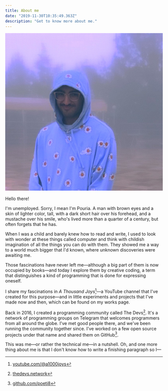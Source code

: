 ```yaml
---
title: About me
date: "2019-11-30T10:35:49.363Z"
description: "Get to know more about me."
---
```


<div class="about-me-image">
    <img alt="me" src="me.jpg"/>
</div>

Hello there!

I'm unemployed. Sorry, I mean I'm Pouria. A man with brown eyes and a skin of lighter color, tall, with a dark short hair over his forehead, and a mustache over his smile, who's lived more than a quarter of a century, but often forgets that he has.

When I was a child and barely knew how to read and write, I used to look with wonder at these things called computer and think with childish imagination of all the things you can do with them. They showed me a way to a world much bigger that I'd known, where unknown discoveries were awaiting me.

Those fascinations have never left me—although a big part of them is now occupied by books—and today I explore them by creative coding, a term that distinguishes a kind of programming that is done for expressing oneself. 

I share my fascinations in _A Thousand Joys_[^a1000joys]—a YouTube channel that I've created for this purpose—and in little experiments and projects that I've made now and then, which can be found on my works page.

Back in 2016, I created a programming community called The Devs[^thedevs]. It's a network of programming groups on Telegram that welcomes programmers from all around the globe. I've met good people there, and we've been running the community together since. I've worked on a few open source projects under that name and shared them on GitHub[^github].

This was me—or rather the technical me—in a nutshell. Oh, and one more thing about me is that I don't know how to write a finishing paragraph so I—

[^a1000joys]: [youtube.com/@a1000joys](https://www.youtube.com/@a1000joys)
[^thedevs]: [thedevs.network](https://thedevs.network)
[^github]: [github.com/poeti8](https://github.com/poeti8)